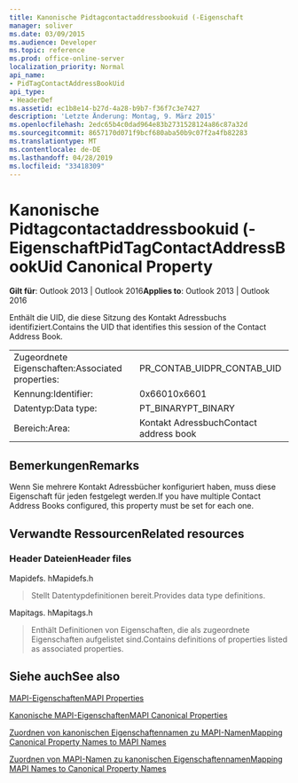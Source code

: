 ```yaml
---
title: Kanonische Pidtagcontactaddressbookuid (-Eigenschaft
manager: soliver
ms.date: 03/09/2015
ms.audience: Developer
ms.topic: reference
ms.prod: office-online-server
localization_priority: Normal
api_name:
- PidTagContactAddressBookUid
api_type:
- HeaderDef
ms.assetid: ec1b8e14-b27d-4a28-b9b7-f36f7c3e7427
description: 'Letzte Änderung: Montag, 9. März 2015'
ms.openlocfilehash: 2edc65b4c0dad964e83b2731528124a86c87a32d
ms.sourcegitcommit: 8657170d071f9bcf680aba50b9c07f2a4fb82283
ms.translationtype: MT
ms.contentlocale: de-DE
ms.lasthandoff: 04/28/2019
ms.locfileid: "33418309"
---
```

# <a name="pidtagcontactaddressbookuid-canonical-property"></a><span data-ttu-id="0b5fc-103">Kanonische Pidtagcontactaddressbookuid (-Eigenschaft</span><span class="sxs-lookup"><span data-stu-id="0b5fc-103">PidTagContactAddressBookUid Canonical Property</span></span>

  
  
<span data-ttu-id="0b5fc-104">**Gilt für**: Outlook 2013 | Outlook 2016</span><span class="sxs-lookup"><span data-stu-id="0b5fc-104">**Applies to**: Outlook 2013 | Outlook 2016</span></span> 
  
<span data-ttu-id="0b5fc-105">Enthält die UID, die diese Sitzung des Kontakt Adressbuchs identifiziert.</span><span class="sxs-lookup"><span data-stu-id="0b5fc-105">Contains the UID that identifies this session of the Contact Address Book.</span></span>
  
|||
|:-----|:-----|
|<span data-ttu-id="0b5fc-106">Zugeordnete Eigenschaften:</span><span class="sxs-lookup"><span data-stu-id="0b5fc-106">Associated properties:</span></span>  <br/> |<span data-ttu-id="0b5fc-107">PR_CONTAB_UID</span><span class="sxs-lookup"><span data-stu-id="0b5fc-107">PR_CONTAB_UID</span></span>  <br/> |
|<span data-ttu-id="0b5fc-108">Kennung:</span><span class="sxs-lookup"><span data-stu-id="0b5fc-108">Identifier:</span></span>  <br/> |<span data-ttu-id="0b5fc-109">0x6601</span><span class="sxs-lookup"><span data-stu-id="0b5fc-109">0x6601</span></span>  <br/> |
|<span data-ttu-id="0b5fc-110">Datentyp:</span><span class="sxs-lookup"><span data-stu-id="0b5fc-110">Data type:</span></span>  <br/> |<span data-ttu-id="0b5fc-111">PT_BINARY</span><span class="sxs-lookup"><span data-stu-id="0b5fc-111">PT_BINARY</span></span>  <br/> |
|<span data-ttu-id="0b5fc-112">Bereich:</span><span class="sxs-lookup"><span data-stu-id="0b5fc-112">Area:</span></span>  <br/> |<span data-ttu-id="0b5fc-113">Kontakt Adressbuch</span><span class="sxs-lookup"><span data-stu-id="0b5fc-113">Contact address book</span></span>  <br/> |
   
## <a name="remarks"></a><span data-ttu-id="0b5fc-114">Bemerkungen</span><span class="sxs-lookup"><span data-stu-id="0b5fc-114">Remarks</span></span>

<span data-ttu-id="0b5fc-115">Wenn Sie mehrere Kontakt Adressbücher konfiguriert haben, muss diese Eigenschaft für jeden festgelegt werden.</span><span class="sxs-lookup"><span data-stu-id="0b5fc-115">If you have multiple Contact Address Books configured, this property must be set for each one.</span></span> 
  
## <a name="related-resources"></a><span data-ttu-id="0b5fc-116">Verwandte Ressourcen</span><span class="sxs-lookup"><span data-stu-id="0b5fc-116">Related resources</span></span>

### <a name="header-files"></a><span data-ttu-id="0b5fc-117">Header Dateien</span><span class="sxs-lookup"><span data-stu-id="0b5fc-117">Header files</span></span>

<span data-ttu-id="0b5fc-118">Mapidefs. h</span><span class="sxs-lookup"><span data-stu-id="0b5fc-118">Mapidefs.h</span></span>
  
> <span data-ttu-id="0b5fc-119">Stellt Datentypdefinitionen bereit.</span><span class="sxs-lookup"><span data-stu-id="0b5fc-119">Provides data type definitions.</span></span>
    
<span data-ttu-id="0b5fc-120">Mapitags. h</span><span class="sxs-lookup"><span data-stu-id="0b5fc-120">Mapitags.h</span></span>
  
> <span data-ttu-id="0b5fc-121">Enthält Definitionen von Eigenschaften, die als zugeordnete Eigenschaften aufgelistet sind.</span><span class="sxs-lookup"><span data-stu-id="0b5fc-121">Contains definitions of properties listed as associated properties.</span></span>
    
## <a name="see-also"></a><span data-ttu-id="0b5fc-122">Siehe auch</span><span class="sxs-lookup"><span data-stu-id="0b5fc-122">See also</span></span>



[<span data-ttu-id="0b5fc-123">MAPI-Eigenschaften</span><span class="sxs-lookup"><span data-stu-id="0b5fc-123">MAPI Properties</span></span>](mapi-properties.md)
  
[<span data-ttu-id="0b5fc-124">Kanonische MAPI-Eigenschaften</span><span class="sxs-lookup"><span data-stu-id="0b5fc-124">MAPI Canonical Properties</span></span>](mapi-canonical-properties.md)
  
[<span data-ttu-id="0b5fc-125">Zuordnen von kanonischen Eigenschaftennamen zu MAPI-Namen</span><span class="sxs-lookup"><span data-stu-id="0b5fc-125">Mapping Canonical Property Names to MAPI Names</span></span>](mapping-canonical-property-names-to-mapi-names.md)
  
[<span data-ttu-id="0b5fc-126">Zuordnen von MAPI-Namen zu kanonischen Eigenschaftennamen</span><span class="sxs-lookup"><span data-stu-id="0b5fc-126">Mapping MAPI Names to Canonical Property Names</span></span>](mapping-mapi-names-to-canonical-property-names.md)

